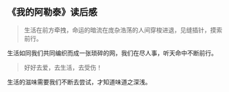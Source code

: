 《我的阿勒泰》读后感
---

>生活在前方牵拽，命运的暗流在庞杂浩荡的人间穿梭进退，见缝插针，摸索前行。

生活如同我们共同编织而成一张琐碎的网，我们在尽人事，听天命中不断前行。

>好好去爱，去生活，去受伤！

生活的滋味需要我们不断去尝试，才知道味道之深浅。